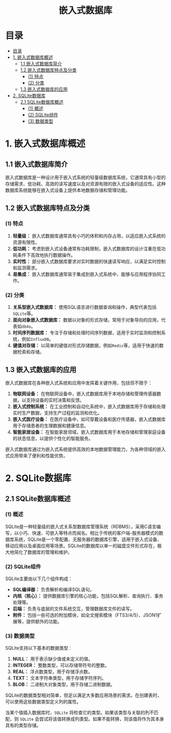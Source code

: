 <div align="center">

<h1>嵌入式数据库</h1>

</div>

# 目录

- [目录](#目录)
- [1. 嵌入式数据库概述](#1-嵌入式数据库概述)
  - [1.1 嵌入式数据库简介](#11-嵌入式数据库简介)
  - [1.2 嵌入式数据库特点及分类](#12-嵌入式数据库特点及分类)
    - [(1) 特点](#1-特点)
    - [(2) 分类](#2-分类)
  - [1.3 嵌入式数据库的应用](#13-嵌入式数据库的应用)
- [2. SQLite数据库](#2-sqlite数据库)
  - [2.1 SQLite数据库概述](#21-sqlite数据库概述)
    - [(1) 概述](#1-概述)
    - [(2) SQLite组件](#2-sqlite组件)
    - [(3) 数据类型](#3-数据类型)

# 1. 嵌入式数据库概述

## 1.1 嵌入式数据库简介

嵌入式数据库是一种设计用于嵌入式系统的轻量级数据库系统，它通常具有小型的存储需求、低功耗、高效的读写速度以及对资源有限的嵌入式设备的适应性。这种数据库系统能够在嵌入式设备上提供本地数据存储和管理功能。

## 1.2 嵌入式数据库特点及分类

### (1) 特点

1. **轻量级：** 嵌入式数据库通常具有小巧的体积和内存占用，以适应嵌入式系统的资源有限性。
2. **低功耗：** 考虑到嵌入式设备通常有功耗限制，嵌入式数据库的设计注重在低功耗条件下高效地执行数据操作。
3. **实时性：** 部分嵌入式数据库要求对实时数据的快速读写响应，以满足实时控制和监测需求。
4. **易集成：** 嵌入式数据库通常易于集成到嵌入式系统中，能够与应用程序协同工作。

### (2) 分类

1. **关系型嵌入式数据库：** 使用SQL语言进行数据查询和操作，典型代表包括`SQLite`等。
2. **面向对象嵌入式数据库：** 数据以对象的形式存储，常用于对象导向的应用，代表如`db4o`。
3. **时间序列数据库：** 专注于存储和处理时间序列数据，适用于实时监测和控制系统，例如`InfluxDB`。
4. **键值对存储：** 以简单的键值对形式存储数据，例如`Redis`等，适用于快速的数据检索和存储。

## 1.3 嵌入式数据库的应用

嵌入式数据库在各种嵌入式系统和应用中发挥着关键作用，包括但不限于：
1. **物联网设备：** 在物联网设备中，嵌入式数据库用于本地存储和管理传感器数据，以支持设备的实时决策和反馈。
2. **嵌入式控制系统：** 在工业控制和自动化系统中，嵌入式数据库用于存储和处理实时生产数据，支持生产过程的监测和优化。
3. **嵌入式医疗设备：** 在医疗设备中，如可穿戴设备和医疗传感器，嵌入式数据库用于存储患者的生理数据和健康信息。
4. **智能家居设备：** 在智能家居领域，嵌入式数据库用于本地存储和管理家庭设备的状态信息，以提供个性化的智能服务。

嵌入式数据库通过为嵌入式系统提供高效的本地数据管理能力，为各种领域的嵌入式应用带来了便利和性能优势。

# 2. SQLite数据库

## 2.1 SQLite数据库概述

### (1) 概述

SQLite是一种轻量级的嵌入式关系型数据库管理系统（RDBMS），采用C语言编写，以小巧、快速、可嵌入等特点而闻名。相比于传统的客户端-服务器模式的数据库系统，SQLite是一个零配置、无服务器的数据库引擎，适用于嵌入式设备、移动应用以及桌面应用等场景。SQLite的数据库以单一的磁盘文件形式存在，极大地简化了数据库的管理和维护。

### (2) SQLite组件

SQLite主要由以下几个组件构成：

- **SQL编译器：** 负责解析和编译SQL语句。
- **内核（核心）：** 提供数据库引擎的核心功能，包括SQL解析、查询执行、事务处理等。
- **后端：** 负责与底层的文件系统交互，管理数据库文件的读写。
- **附件：** 包括一些可选的附加模块，如全文搜索模块（FTS3/4/5）、JSON1扩展等，提供额外的功能。

### (3) 数据类型

SQLite支持以下基本的数据类型：

1. **NULL：** 用于表示缺少值或未定义的值。
2. **INTEGER：** 整数类型，可以存储带符号的整数。
3. **REAL：** 浮点数类型，用于存储浮点数。
4. **TEXT：** 文本字符串类型，用于存储字符序列。
5. **BLOB：** 二进制大对象类型，用于存储二进制数据。

SQLite的数据类型相对简单，但足以满足大多数应用场景的需求。在创建表时，可以使用这些数据类型定义列的属性。

当某个值插入数据库时，`SQLite` 将检查它的类型。如果该类型与关联的列不匹配，则 `SQLite` 会尝试将该值转换成列类型。如果不能转换，则该值将作为其本身具有的类型存储。